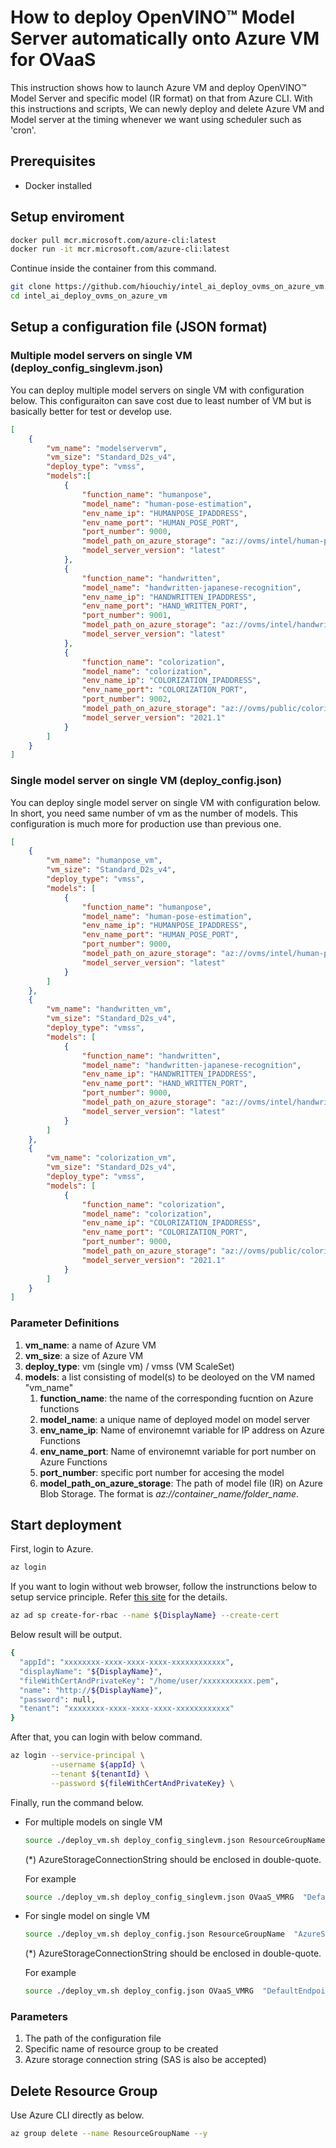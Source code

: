 
# How to deploy OpenVINO™ Model Server automatically onto Azure VM for OVaaS 

This instruction shows how to launch Azure VM and deploy OpenVINO™ Model Server and specific model (IR format) on that from Azure CLI. With this instructions and scripts, We can newly deploy and delete Azure VM and Model server at the timing whenever we want using scheduler such as 'cron'. 

## Prerequisites
- Docker installed

## Setup enviroment
```Bash
docker pull mcr.microsoft.com/azure-cli:latest
docker run -it mcr.microsoft.com/azure-cli:latest
```

Continue inside the container from this command. 

```Bash
git clone https://github.com/hiouchiy/intel_ai_deploy_ovms_on_azure_vm.git
cd intel_ai_deploy_ovms_on_azure_vm
```

## Setup a configuration file (JSON format)
### Multiple model servers on single VM (deploy_config_singlevm.json)
You can deploy multiple model servers on single VM with configuration below. This configuraiton can save cost due to least number of VM but is basically better for test or develop use.
```JSON
[
    {
        "vm_name": "modelservervm",
        "vm_size": "Standard_D2s_v4",
        "deploy_type": "vmss",
        "models":[
            {
                "function_name": "humanpose",
                "model_name": "human-pose-estimation",
                "env_name_ip": "HUMANPOSE_IPADDRESS",
                "env_name_port": "HUMAN_POSE_PORT",
                "port_number": 9000,
                "model_path_on_azure_storage": "az://ovms/intel/human-pose-estimation-0001/FP16-INT8",
                "model_server_version": "latest"
            },
            {
                "function_name": "handwritten",
                "model_name": "handwritten-japanese-recognition",
                "env_name_ip": "HANDWRITTEN_IPADDRESS",
                "env_name_port": "HAND_WRITTEN_PORT",
                "port_number": 9001,
                "model_path_on_azure_storage": "az://ovms/intel/handwritten-japanese-recognition-0001/FP16-INT8",
                "model_server_version": "latest"
            },
            {
                "function_name": "colorization",
                "model_name": "colorization",
                "env_name_ip": "COLORIZATION_IPADDRESS",
                "env_name_port": "COLORIZATION_PORT",
                "port_number": 9002,
                "model_path_on_azure_storage": "az://ovms/public/colorization-v2/FP32",
                "model_server_version": "2021.1"
            }
        ]
    }
]
```
### Single model server on single VM (deploy_config.json)
You can deploy single model server on single VM with configuration below. In short, you need same number of vm as the number of models. This configuration is much more for production use than previous one.
```JSON
[
    {
        "vm_name": "humanpose_vm",
        "vm_size": "Standard_D2s_v4",
        "deploy_type": "vmss",
        "models": [
            {
                "function_name": "humanpose",
                "model_name": "human-pose-estimation",
                "env_name_ip": "HUMANPOSE_IPADDRESS",
                "env_name_port": "HUMAN_POSE_PORT",
                "port_number": 9000,
                "model_path_on_azure_storage": "az://ovms/intel/human-pose-estimation-0001/FP16-INT8",
                "model_server_version": "latest"
            }
        ]
    },
    {
        "vm_name": "handwritten_vm",
        "vm_size": "Standard_D2s_v4",
        "deploy_type": "vmss",
        "models": [
            {
                "function_name": "handwritten",
                "model_name": "handwritten-japanese-recognition",
                "env_name_ip": "HANDWRITTEN_IPADDRESS",
                "env_name_port": "HAND_WRITTEN_PORT",
                "port_number": 9000,
                "model_path_on_azure_storage": "az://ovms/intel/handwritten-japanese-recognition-0001/FP16-INT8",
                "model_server_version": "latest"
            }
        ]
    },
    {
        "vm_name": "colorization_vm",
        "vm_size": "Standard_D2s_v4",
        "deploy_type": "vmss",
        "models": [
            {
                "function_name": "colorization",
                "model_name": "colorization",
                "env_name_ip": "COLORIZATION_IPADDRESS",
                "env_name_port": "COLORIZATION_PORT",
                "port_number": 9000,
                "model_path_on_azure_storage": "az://ovms/public/colorization-v2/FP32",
                "model_server_version": "2021.1"
            }
        ]
    }
]

```
### Parameter Definitions
1. **vm_name**: a name of Azure VM
1. **vm_size**: a size of Azure VM
1. **deploy_type**: vm (single vm) / vmss (VM ScaleSet)
1. **models**: a list consisting of model(s) to be deoloyed on the VM named "vm_name"
    1. **function_name**: the name of the corresponding fucntion on Azure functions
    1. **model_name**: a unique name of deployed model on model server
    1. **env_name_ip**: Name of environemnt variable for IP address on Azure Functions
    1. **env_name_port**: Name of environemnt variable for port number on Azure Functions
    1. **port_number**: specific port number for accesing the model
    1. **model_path_on_azure_storage**: The path of model file (IR) on Azure Blob Storage. The format is *az://container_name/folder_name*.

## Start deployment
First, login to Azure.
```Bash
az login
```

If you want to login without web browser, follow the instrunctions below to setup service principle. Refer [this site](https://tech.nsw-cloud.jp/2018/12/28/%E3%82%B3%E3%83%9E%E3%83%B3%E3%83%89%E4%B8%80%E7%99%BA%E3%81%A7azure-cli%E3%81%AB%E3%82%B5%E3%82%A4%E3%83%B3%E3%82%A4%E3%83%B3/) for the details.
```Bash
az ad sp create-for-rbac --name ${DisplayName} --create-cert
``` 

Below result will be output.
```Bash
{
  "appId": "xxxxxxxx-xxxx-xxxx-xxxx-xxxxxxxxxxxx",
  "displayName": "${DisplayName}",
  "fileWithCertAndPrivateKey": "/home/user/xxxxxxxxxxx.pem",
  "name": "http://${DisplayName}",
  "password": null,
  "tenant": "xxxxxxxx-xxxx-xxxx-xxxx-xxxxxxxxxxxx"
}
```

After that, you can login with below command.
```Bash
az login --service-principal \
         --username ${appId} \
         --tenant ${tenantId} \
         --password ${fileWithCertAndPrivateKey} \
```

Finally, run the command below.
- For multiple models on single VM
  ```Bash
  source ./deploy_vm.sh deploy_config_singlevm.json ResourceGroupName  "AzureStorageConnectionString"
  ```
  (*) AzureStorageConnectionString should be enclosed in double-quote.

  For example
  ```Bash
  source ./deploy_vm.sh deploy_config_singlevm.json OVaaS_VMRG  "DefaultEndpointsProtocol=https;AccountName=…"
  ```
- For single model on single VM
  ```Bash
  source ./deploy_vm.sh deploy_config.json ResourceGroupName  "AzureStorageConnectionString"
  ```
  (*) AzureStorageConnectionString should be enclosed in double-quote.

  For example
  ```Bash
  source ./deploy_vm.sh deploy_config.json OVaaS_VMRG  "DefaultEndpointsProtocol=https;AccountName=…"
  ```
### Parameters
1. The path of the configuration file
1. Specific name of resource group to be created
1. Azure storage connection string (SAS is also be accepted)

## Delete Resource Group

Use Azure CLI directly as below.

```Bash
az group delete --name ResourceGroupName --y
```
